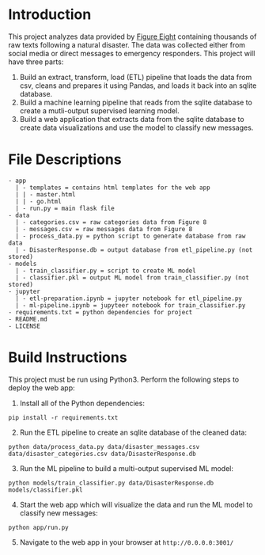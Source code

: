 # Introduction

This project analyzes data provided by [Figure Eight](https://appen.com/datasets/combined-disaster-response-data/) containing thousands of raw texts following a natural disaster. The data was collected either from social media or direct messages to emergency responders. This project will have three parts:

1. Build an extract, transform, load (ETL) pipeline that loads the data from csv, cleans and prepares it using Pandas, and loads it back into an sqlite database.
2. Build a machine learning pipeline that reads from the sqlite database to create a mutli-output supervised learning model.
3. Build a web application that extracts data from the sqlite database to create data visualizations and use the model to classify new messages.

# File Descriptions

```
- app
  | - templates = contains html templates for the web app
  | | - master.html
  | | - go.html
  | - run.py = main flask file
- data
  | - categories.csv = raw categories data from Figure 8
  | - messages.csv = raw messages data from Figure 8
  | - process_data.py = python script to generate database from raw data
  | - DisasterResponse.db = output database from etl_pipeline.py (not stored)
- models
  | - train_classifier.py = script to create ML model
  | - classifier.pkl = output ML model from train_classifier.py (not stored)
- jupyter
  | - etl-preparation.ipynb = jupyter notebook for etl_pipeline.py
  | - ml-pipeline.ipynb = jupyteer notebook for train_classifier.py
- requirements.txt = python dependencies for project
- README.md
- LICENSE
```

# Build Instructions

This project must be run using Python3. Perform the following steps to deploy the web app:
1. Install all of the Python dependencies:
```
pip install -r requirements.txt
```
2. Run the ETL pipeline to create an sqlite database of the cleaned data:
```
python data/process_data.py data/disaster_messages.csv data/disaster_categories.csv data/DisasterResponse.db
```
3. Run the ML pipeline to build a multi-output supervised ML model:
```
python models/train_classifier.py data/DisasterResponse.db models/classifier.pkl
```
4. Start the web app which will visualize the data and run the ML model to classify new messages:
```
python app/run.py
```
5. Navigate to the web app in your browser at `http://0.0.0.0:3001/`

